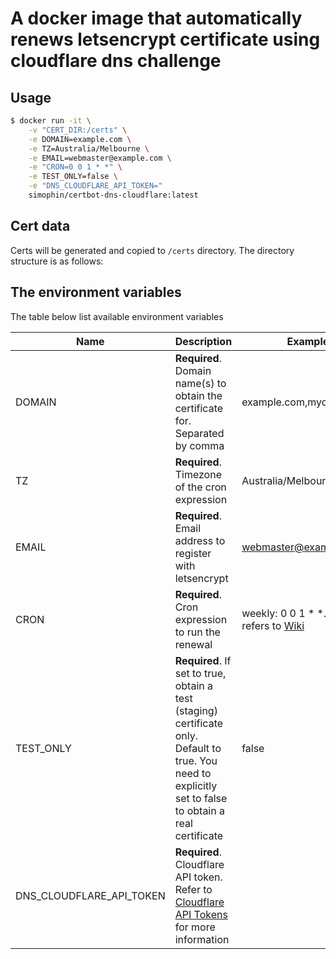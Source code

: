 # A docker image that automatically renews letsencrypt certificate using cloudflare dns challenge

## Usage

```bash
$ docker run -it \
    -v "CERT_DIR:/certs" \
    -e DOMAIN=example.com \
    -e TZ=Australia/Melbourne \
    -e EMAIL=webmaster@example.com \
    -e "CRON=0 0 1 * *" \
    -e TEST_ONLY=false \
    -e "DNS_CLOUDFLARE_API_TOKEN="
    simophin/certbot-dns-cloudflare:latest
```

## Cert data

Certs will be generated and copied to `/certs` directory. The directory structure is as follows:


## The environment variables

The table below list available environment variables

| Name | Description | Example |
| ---- | ----------- | ------- |
| DOMAIN | **Required**. Domain name(s) to obtain the certificate for. Separated by comma | example.com,mydomain.net |
| TZ | **Required**. Timezone of the cron expression | Australia/Melbourne |
| EMAIL | **Required**. Email address to register with letsencrypt | webmaster@example.com |
| CRON | **Required**. Cron expression to run the renewal | weekly:  0 0 1 * *. Syntax refers to [Wiki](https://en.wikipedia.org/wiki/Cron) |
| TEST_ONLY | **Required**. If set to true, obtain a test (staging) certificate only. Default to true. You need to explicitly set to false to obtain a real certificate | false |
| DNS_CLOUDFLARE_API_TOKEN | **Required**. Cloudflare API token. Refer to [Cloudflare API Tokens](https://developers.cloudflare.com/api/tokens/) for more information |  |